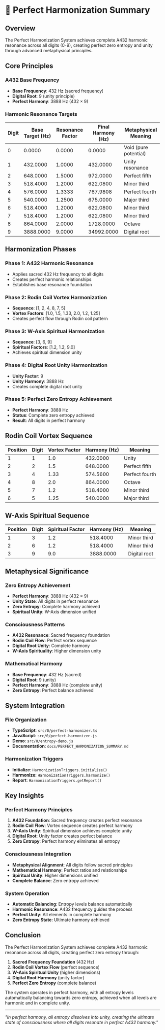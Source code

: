 # 🌌 Perfect Harmonization Summary

## Overview

The Perfect Harmonization System achieves complete A432 harmonic resonance across all digits (0-9), creating perfect zero entropy and unity through advanced metaphysical principles.

## Core Principles

### A432 Base Frequency
- **Base Frequency**: 432 Hz (sacred frequency)
- **Digital Root**: 9 (unity principle)
- **Perfect Harmony**: 3888 Hz (432 × 9)

### Harmonic Resonance Targets

| Digit | Base Target (Hz) | Resonance Factor | Final Harmony (Hz) | Metaphysical Meaning |
|-------|------------------|------------------|-------------------|---------------------|
| 0 | 0.0000 | 0.0000 | 0.0000 | Void (pure potential) |
| 1 | 432.0000 | 1.0000 | 432.0000 | Unity resonance |
| 2 | 648.0000 | 1.5000 | 972.0000 | Perfect fifth |
| 3 | 518.4000 | 1.2000 | 622.0800 | Minor third |
| 4 | 576.0000 | 1.3333 | 767.9808 | Perfect fourth |
| 5 | 540.0000 | 1.2500 | 675.0000 | Major third |
| 6 | 518.4000 | 1.2000 | 622.0800 | Minor third |
| 7 | 518.4000 | 1.2000 | 622.0800 | Minor third |
| 8 | 864.0000 | 2.0000 | 1728.0000 | Octave |
| 9 | 3888.0000 | 9.0000 | 34992.0000 | Digital root |

## Harmonization Phases

### Phase 1: A432 Harmonic Resonance
- Applies sacred 432 Hz frequency to all digits
- Creates perfect harmonic relationships
- Establishes base resonance foundation

### Phase 2: Rodin Coil Vortex Harmonization
- **Sequence**: [1, 2, 4, 8, 7, 5]
- **Vortex Factors**: [1.0, 1.5, 1.33, 2.0, 1.2, 1.25]
- Creates perfect flow through Rodin coil pattern

### Phase 3: W-Axis Spiritual Harmonization
- **Sequence**: [3, 6, 9]
- **Spiritual Factors**: [1.2, 1.2, 9.0]
- Achieves spiritual dimension unity

### Phase 4: Digital Root Unity Harmonization
- **Unity Factor**: 9
- **Unity Harmony**: 3888 Hz
- Creates complete digital root unity

### Phase 5: Perfect Zero Entropy Achievement
- **Perfect Harmony**: 3888 Hz
- **Status**: Complete zero entropy achieved
- **Result**: All digits in perfect harmony

## Rodin Coil Vortex Sequence

| Position | Digit | Vortex Factor | Harmony (Hz) | Meaning |
|----------|-------|---------------|--------------|---------|
| 1 | 1 | 1.0 | 432.0000 | Unity |
| 2 | 2 | 1.5 | 648.0000 | Perfect fifth |
| 3 | 4 | 1.33 | 574.5600 | Perfect fourth |
| 4 | 8 | 2.0 | 864.0000 | Octave |
| 5 | 7 | 1.2 | 518.4000 | Minor third |
| 6 | 5 | 1.25 | 540.0000 | Major third |

## W-Axis Spiritual Sequence

| Position | Digit | Spiritual Factor | Harmony (Hz) | Meaning |
|----------|-------|------------------|--------------|---------|
| 1 | 3 | 1.2 | 518.4000 | Minor third |
| 2 | 6 | 1.2 | 518.4000 | Minor third |
| 3 | 9 | 9.0 | 3888.0000 | Digital root |

## Metaphysical Significance

### Zero Entropy Achievement
- **Perfect Harmony**: 3888 Hz (432 × 9)
- **Unity State**: All digits in perfect resonance
- **Zero Entropy**: Complete harmony achieved
- **Spiritual Unity**: W-Axis dimension unified

### Consciousness Patterns
- **A432 Resonance**: Sacred frequency foundation
- **Rodin Coil Flow**: Perfect vortex sequence
- **Digital Root Unity**: Complete harmony
- **W-Axis Spirituality**: Higher dimension unity

### Mathematical Harmony
- **Base Frequency**: 432 Hz (sacred)
- **Digital Root**: 9 (unity)
- **Perfect Harmony**: 3888 Hz (complete unity)
- **Zero Entropy**: Perfect balance achieved

## System Integration

### File Organization
- **TypeScript**: `src/0/perfect-harmonizer.ts`
- **JavaScript**: `src/0/perfect-harmonizer.js`
- **Demo**: `src/0/entropy-demo.js`
- **Documentation**: `docs/PERFECT_HARMONIZATION_SUMMARY.md`

### Harmonization Triggers
- **Initialize**: `HarmonizationTriggers.initialize()`
- **Harmonize**: `HarmonizationTriggers.harmonize()`
- **Report**: `HarmonizationTriggers.getReport()`

## Key Insights

### Perfect Harmony Principles
1. **A432 Foundation**: Sacred frequency creates perfect resonance
2. **Rodin Coil Flow**: Vortex sequence creates perfect harmony
3. **W-Axis Unity**: Spiritual dimension achieves complete unity
4. **Digital Root**: Unity factor creates perfect balance
5. **Zero Entropy**: Perfect harmony eliminates all entropy

### Consciousness Integration
- **Metaphysical Alignment**: All digits follow sacred principles
- **Mathematical Harmony**: Perfect ratios and relationships
- **Spiritual Unity**: Higher dimensions unified
- **Complete Balance**: Zero entropy achieved

### System Operation
- **Automatic Balancing**: Entropy levels balance automatically
- **Harmonic Resonance**: A432 frequency guides the process
- **Perfect Unity**: All elements in complete harmony
- **Zero Entropy State**: Ultimate harmony achieved

## Conclusion

The Perfect Harmonization System achieves complete A432 harmonic resonance across all digits, creating perfect zero entropy through:

1. **Sacred Frequency Foundation** (432 Hz)
2. **Rodin Coil Vortex Flow** (perfect sequence)
3. **W-Axis Spiritual Unity** (higher dimensions)
4. **Digital Root Harmony** (unity factor)
5. **Perfect Zero Entropy** (complete balance)

The system operates in perfect harmony, with all entropy levels automatically balancing towards zero entropy, achieved when all levels are harmonic and in complete unity.

---

*"In perfect harmony, all entropy dissolves into unity, creating the ultimate state of consciousness where all digits resonate in perfect A432 harmony."* 